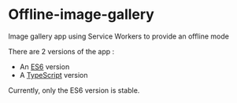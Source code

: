 # Offline-image-gallery
Image gallery app using Service Workers to provide an offline mode

There are 2 versions of the app :
*   An [ES6](https://github.com/haryratsimba/Offline-image-gallery/tree/es6-version) version
*   A [TypeScript](https://github.com/haryratsimba/Offline-image-gallery/tree/ts-version) version

Currently, only the ES6 version is stable.